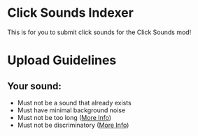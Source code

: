  # Click Sounds Indexer
This is for you to submit click sounds for the Click Sounds mod!

# Upload Guidelines
## Your sound:
* Must not be a sound that already exists
* Must have minimal background noise
* Must not be too long ([More Info](/Guidelines/ClickLength.md))
* Must not be discriminatory ([More Info](/Guidelines/Discriminatory.md))
